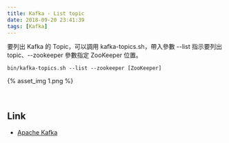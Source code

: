 ```yaml
---
title: Kafka - List topic
date: 2018-09-20 23:41:39
tags: [Kafka]
---
```


要列出 Kafka 的 Topic，可以調用 kafka-topics.sh，帶入參數 --list 指示要列出 topic、--zookeeper 參數指定 ZooKeeper 位置。  

<!-- More -->

    bin/kafka-topics.sh --list --zookeeper [ZooKeeper]

{% asset_img 1.png %}
 
<br/>


Link
---
* [Apache Kafka](https://kafka.apache.org/quickstart)
